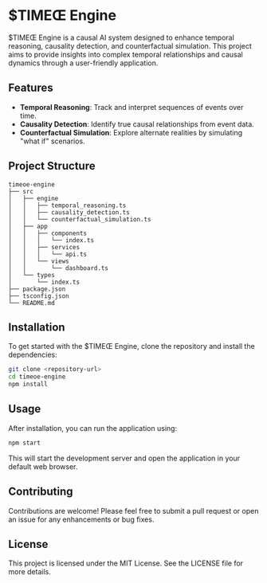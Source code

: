 # $TIMEŒ Engine

$TIMEŒ Engine is a causal AI system designed to enhance temporal reasoning, causality detection, and counterfactual simulation. This project aims to provide insights into complex temporal relationships and causal dynamics through a user-friendly application.

## Features

- **Temporal Reasoning**: Track and interpret sequences of events over time.
- **Causality Detection**: Identify true causal relationships from event data.
- **Counterfactual Simulation**: Explore alternate realities by simulating "what if" scenarios.

## Project Structure

```
timeoe-engine
├── src
│   ├── engine
│   │   ├── temporal_reasoning.ts
│   │   ├── causality_detection.ts
│   │   └── counterfactual_simulation.ts
│   ├── app
│   │   ├── components
│   │   │   └── index.ts
│   │   ├── services
│   │   │   └── api.ts
│   │   └── views
│   │       └── dashboard.ts
│   └── types
│       └── index.ts
├── package.json
├── tsconfig.json
└── README.md
```

## Installation

To get started with the $TIMEŒ Engine, clone the repository and install the dependencies:

```bash
git clone <repository-url>
cd timeoe-engine
npm install
```

## Usage

After installation, you can run the application using:

```bash
npm start
```

This will start the development server and open the application in your default web browser.

## Contributing

Contributions are welcome! Please feel free to submit a pull request or open an issue for any enhancements or bug fixes.

## License

This project is licensed under the MIT License. See the LICENSE file for more details.